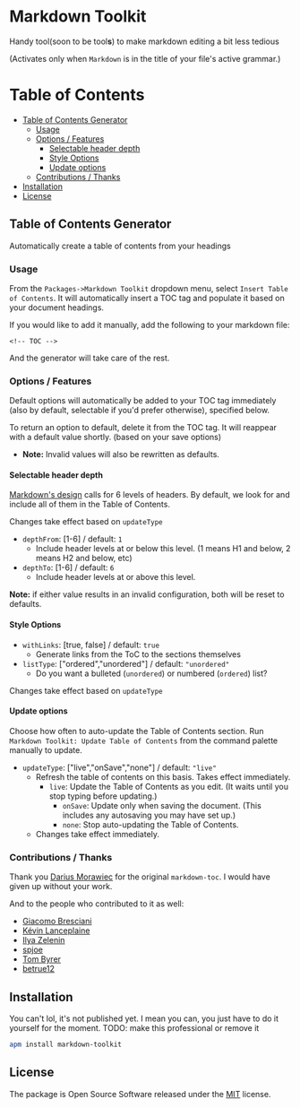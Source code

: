 Markdown Toolkit
============

Handy tool(soon to be tool**s**) to make markdown editing a bit less tedious

(Activates only when `Markdown` is in the title of your file's active grammar.)

# Table of Contents
<!-- TOC depthFrom:2 depthTo:6 withLinks:1 updateOnSave:1 orderedList:0 -->

- [Table of Contents Generator](#table-of-contents-generator)
	- [Usage](#usage)
	- [Options / Features](#options-features)
		- [Selectable header depth](#selectable-header-depth)
		- [Style Options](#style-options)
		- [Update options](#update-options)
	- [Contributions / Thanks](#contributions-thanks)
- [Installation](#installation)
- [License](#license)

<!-- /TOC -->

## Table of Contents Generator

Automatically create a table of contents from your headings

### Usage

From the `Packages->Markdown Toolkit` dropdown menu, select `Insert Table of Contents`.  It will automatically insert a TOC tag and populate it based on your document headings.

If you would like to add it manually, add the following to your markdown file:
```
<!-- TOC -->
```
And the generator will take care of the rest.

### Options / Features

Default options will automatically be added to your TOC tag immediately (also by default, selectable if you'd prefer otherwise), specified below.

To return an option to default, delete it from the TOC tag. It will reappear with a default value shortly. (based on your save options)
  * **Note:** Invalid values will also be rewritten as defaults.

#### Selectable header depth
[Markdown's design](https://www.markdownguide.org/basic-syntax/) calls for 6 levels of headers. By default, we look for and include all of them in the Table of Contents.

Changes take effect based on `updateType`

* `depthFrom`: [1-6] / default: `1`
	* Include header levels at or below this level.  (1 means H1 and below, 2 means H2 and below, etc)
* `depthTo`: [1-6] / default: `6`
  * Include header levels at or above this level.

**Note:** if either value results in an invalid configuration, both will be reset to defaults.

#### Style Options
* `withLinks`: [true, false] / default: `true`
  * Generate links from the ToC to the sections themselves
* `listType`: ["ordered","unordered"] / default: `"unordered"`
  * Do you want a bulleted (`unordered`) or numbered (`ordered`) list?

Changes take effect based on `updateType`

#### Update options
Choose how often to auto-update the Table of Contents section.  Run `Markdown Toolkit: Update Table of Contents` from the command palette manually to update.
* `updateType`: ["live","onSave","none"] / default: `"live"`
	* Refresh the table of contents on this basis.  Takes effect immediately.
	  * `live`: Update the Table of Contents as you edit. (It waits until you stop typing before updating.)
		* `onSave`: Update only when saving the document. (This includes any autosaving you may have set up.)
		* `none`: Stop auto-updating the Table of Contents.
	* Changes take effect immediately.

### Contributions / Thanks

Thank you [Darius Morawiec](https://github.com/nok) for the original `markdown-toc`.  I would have given up without your work.

And to the people who contributed to it as well:

- [Giacomo Bresciani](https://github.com/brescia123)
- [Kévin Lanceplaine](https://github.com/lanceplaine)
- [Ilya Zelenin](https://github.com/wyster)
- [spjoe](https://github.com/spjoe)
- [Tom Byrer](https://github.com/tomByrer)
- [betrue12](https://github.com/betrue12)


## Installation
You can't lol, it's not published yet.  I mean you can, you just have to do it yourself for the moment. TODO: make this professional or remove it
```bash
apm install markdown-toolkit
```



## License

The package is Open Source Software released under the [MIT](LICENSE.md) license.

